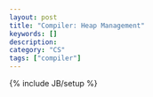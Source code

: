 ```yaml
---
layout: post
title: "Compiler: Heap Management"
keywords: []
description: 
category: "CS" 
tags: ["compiler"]
---
```

{% include JB/setup %}
